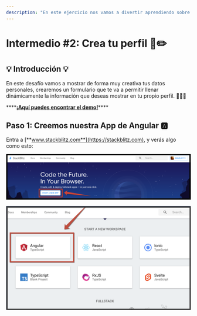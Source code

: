 ```yaml
---
description: "En este ejercicio nos vamos a divertir aprendiendo sobre Formularios en Angular.io \U0001F4DD"
---
```


# Intermedio \#2: Crea tu perfil 👤✏️

## 💡 Introducción 💡

En este desafío vamos a mostrar de forma muy creativa tus datos personales, crearemos un formulario que te va a permitir llenar dinámicamente la información que deseas mostrar en tu propio perfil. 🧙🏼‍♀️

\*\*\*\*[**¡Aquí puedes encontrar el demo!**](https://angular-crea-tu-perfil.stackblitz.io)\*\*\*\*

## Paso 1: **Creemos nuestra App de Angular** 🅰️

Entra a [**www.stackblitz.com**](https://stackblitz.com), y verás algo como esto:

![](../.gitbook/assets/1.png)

![](../.gitbook/assets/screen-shot-2019-05-25-at-1.56.29-pm.png)

